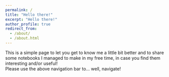 ```yaml
---
permalink: /
title: "Hello there!"
excerpt: "Hello there!"
author_profile: true
redirect_from: 
  - /about/
  - /about.html
---
```


This is a simple page to let you get to know me a little bit better and to share some notebooks I managed to make in my free time, in case you find them interesting and/or useful!  
Please use the above navigation bar to... well, navigate!
